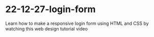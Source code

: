 # 22-12-27-login-form
Learn how to make a responsive login form using HTML and CSS by watching this web design tutorial video
